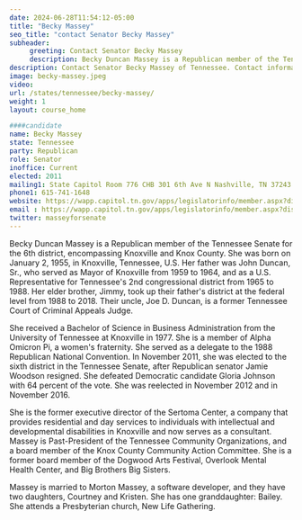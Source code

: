 ```yaml
---
date: 2024-06-28T11:54:12-05:00
title: "Becky Massey"
seo_title: "contact Senator Becky Massey"
subheader:
     greeting: Contact Senator Becky Massey
     description: Becky Duncan Massey is a Republican member of the Tennessee Senate for the 6th district, encompassing Knoxville and Knox County. she was elected to the sixth district in the Tennessee Senate, after Republican senator Jamie Woodson resigned.
description: Contact Senator Becky Massey of Tennessee. Contact information for Becky Massey includes email address, phone number, and mailing address.
image: becky-massey.jpeg
video:
url: /states/tennessee/becky-massey/
weight: 1
layout: course_home

####candidate
name: Becky Massey
state: Tennessee
party: Republican
role: Senator
inoffice: Current
elected: 2011
mailing1: State Capitol Room 776 CHB 301 6th Ave N Nashville, TN 37243
phone1: 615-741-1648
website: https://wapp.capitol.tn.gov/apps/legislatorinfo/member.aspx?district=S6/
email : https://wapp.capitol.tn.gov/apps/legislatorinfo/member.aspx?district=S6/
twitter: masseyforsenate
---
```

Becky Duncan Massey is a Republican member of the Tennessee Senate for the 6th district, encompassing Knoxville and Knox County. She was born on January 2, 1955, in Knoxville, Tennessee, U.S. Her father was John Duncan, Sr., who served as Mayor of Knoxville from 1959 to 1964, and as a U.S. Representative for Tennessee's 2nd congressional district from 1965 to 1988. Her elder brother, Jimmy, took up their father's district at the federal level from 1988 to 2018. Their uncle, Joe D. Duncan, is a former Tennessee Court of Criminal Appeals Judge.

She received a Bachelor of Science in Business Administration from the University of Tennessee at Knoxville in 1977. She is a member of Alpha Omicron Pi, a women's fraternity. She served as a delegate to the 1988 Republican National Convention. In November 2011, she was elected to the sixth district in the Tennessee Senate, after Republican senator Jamie Woodson resigned. She defeated Democratic candidate Gloria Johnson with 64 percent of the vote. She was reelected in November 2012 and in November 2016.

She is the former executive director of the Sertoma Center, a company that provides residential and day services to individuals with intellectual and developmental disabilities in Knoxville and now serves as a consultant. Massey is Past-President of the Tennessee Community Organizations, and a board member of the Knox County Community Action Committee. She is a former board member of the Dogwood Arts Festival, Overlook Mental Health Center, and Big Brothers Big Sisters.

Massey is married to Morton Massey, a software developer, and they have two daughters, Courtney and Kristen. She has one granddaughter: Bailey. She attends a Presbyterian church, New Life Gathering.
